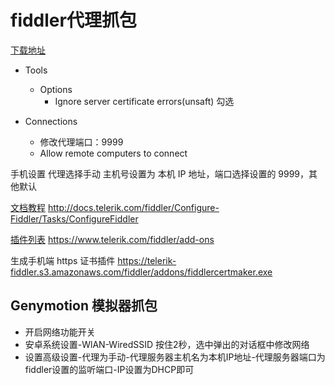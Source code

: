 # fiddler代理抓包

[下载地址](https://www.telerik.com/download/fiddler)

- Tools 
  - Options
    - Ignore server certificate errors(unsaft) 勾选
    
- Connections
  - 修改代理端口：9999
  - Allow remote computers to connect
  
手机设置 
代理选择手动
  主机号设置为 本机 IP 地址，端口选择设置的 9999，其他默认
  

[文档教程](http://docs.telerik.com/fiddler/Configure-Fiddler/Tasks/ConfigureFiddler) http://docs.telerik.com/fiddler/Configure-Fiddler/Tasks/ConfigureFiddler

[插件列表](https://www.telerik.com/fiddler/add-ons) https://www.telerik.com/fiddler/add-ons

生成手机端 https 证书插件 https://telerik-fiddler.s3.amazonaws.com/fiddler/addons/fiddlercertmaker.exe


## Genymotion 模拟器抓包

- 开启网络功能开关
- 安卓系统设置-WlAN-WiredSSID
  按住2秒，选中弹出的对话框中修改网络
- 设置高级设置-代理为手动-代理服务器主机名为本机IP地址-代理服务器端口为fiddler设置的监听端口-IP设置为DHCP即可

